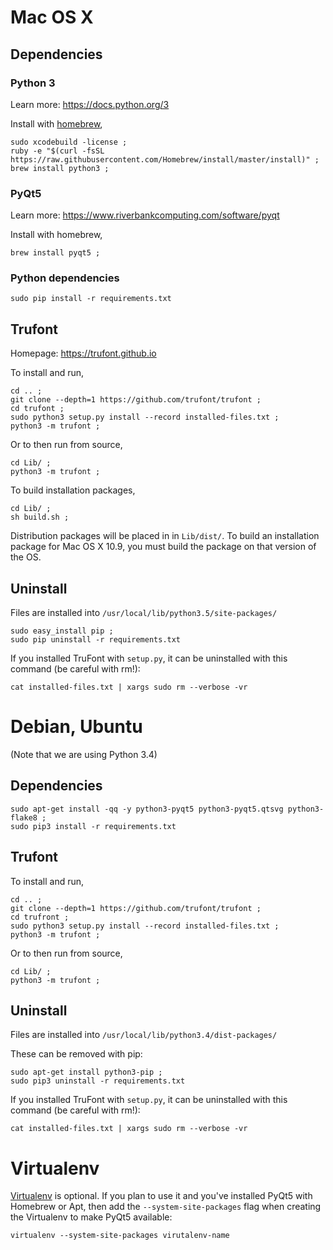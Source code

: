 # Mac OS X

## Dependencies

### Python 3

Learn more: https://docs.python.org/3

Install with [homebrew](http://brew.sh),

    sudo xcodebuild -license ;
    ruby -e "$(curl -fsSL https://raw.githubusercontent.com/Homebrew/install/master/install)" ;
    brew install python3 ;

### PyQt5

Learn more: https://www.riverbankcomputing.com/software/pyqt

Install with homebrew,

    brew install pyqt5 ;

### Python dependencies

    sudo pip install -r requirements.txt

## Trufont

Homepage: https://trufont.github.io

To install and run,

    cd .. ;
    git clone --depth=1 https://github.com/trufont/trufont ;
    cd trufont ;
    sudo python3 setup.py install --record installed-files.txt ;
    python3 -m trufont ;

Or to then run from source,

    cd Lib/ ; 
    python3 -m trufont ;

To build installation packages,

    cd Lib/ ;
    sh build.sh ;

Distribution packages will be placed in in `Lib/dist/`.
To build an installation package for Mac OS X 10.9, you must build the package on that version of the OS.

## Uninstall

Files are installed into `/usr/local/lib/python3.5/site-packages/` 

    sudo easy_install pip ;
    sudo pip uninstall -r requirements.txt

If you installed TruFont with `setup.py`, it can be uninstalled with this command
(be careful with rm!):

    cat installed-files.txt | xargs sudo rm --verbose -vr

# Debian, Ubuntu

(Note that we are using Python 3.4)

## Dependencies

    sudo apt-get install -qq -y python3-pyqt5 python3-pyqt5.qtsvg python3-flake8 ;
    sudo pip3 install -r requirements.txt

## Trufont

To install and run,

    cd .. ;
    git clone --depth=1 https://github.com/trufont/trufont ;
    cd trufront ;
    sudo python3 setup.py install --record installed-files.txt ;
    python3 -m trufont ;

Or to then run from source,

    cd Lib/ ; 
    python3 -m trufont ;

## Uninstall

Files are installed into `/usr/local/lib/python3.4/dist-packages/`

These can be removed with pip:

    sudo apt-get install python3-pip ;
    sudo pip3 uninstall -r requirements.txt

If you installed TruFont with `setup.py`, it can be uninstalled with this command
(be careful with rm!):

    cat installed-files.txt | xargs sudo rm --verbose -vr

# Virtualenv

[Virtualenv](https://virtualenv.pypa.io) is optional. If you plan to use it and you've installed
PyQt5 with Homebrew or Apt, then add the `--system-site-packages` flag when creating the Virtualenv
to make PyQt5 available:

    virtualenv --system-site-packages virutalenv-name
